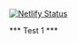 [![Netlify Status](https://api.netlify.com/api/v1/badges/10bf99c8-3a94-43b3-b8f4-7fa9fca3f552/deploy-status)](https://app.netlify.com/sites/creative-biscochitos-4e257d/deploys)

*** Test 1 ***
